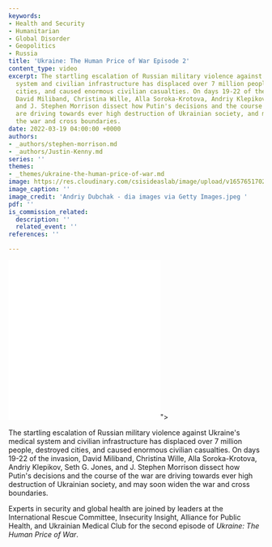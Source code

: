 ```yaml
---
keywords:
- Health and Security
- Humanitarian
- Global Disorder
- Geopolitics
- Russia
title: 'Ukraine: The Human Price of War Episode 2'
content_type: video
excerpt: The startling escalation of Russian military violence against Ukraine's medical
  system and civilian infrastructure has displaced over 7 million people, destroyed
  cities, and caused enormous civilian casualties. On days 19-22 of the invasion,
  David Miliband, Christina Wille, Alla Soroka-Krotova, Andriy Klepikov, Seth G. Jones,
  and J. Stephen Morrison dissect how Putin's decisions and the course of the war
  are driving towards ever high destruction of Ukrainian society, and may soon widen
  the war and cross boundaries.
date: 2022-03-19 04:00:00 +0000
authors:
- _authors/stephen-morrison.md
- _authors/Justin-Kenny.md
series: ''
themes:
- _themes/ukraine-the-human-price-of-war.md
image: https://res.cloudinary.com/csisideaslab/image/upload/v1657651702/health-commission/UHPW_EP2_Thumbnail_b9oq4v.jpg
image_caption: ''
image_credit: 'Andriy Dubchak - dia images via Getty Images.jpeg '
pdf: ''
is_commission_related:
  description: ''
  related_event: ''
references: ''

---
```

<div class="video-wrapper post-feature-video"> <iframe allow="autoplay; encrypted-media" allowfullscreen="" frameborder="0" title="" src="<iframe width="560" height="315" src="https://www.youtube.com/embed/6uZvbyPNOPg" title="YouTube video player" frameborder="0" allow="accelerometer; autoplay; clipboard-write; encrypted-media; gyroscope; picture-in-picture" allowfullscreen></iframe>"></iframe></div>

The startling escalation of Russian military violence against Ukraine's medical system and civilian infrastructure has displaced over 7 million people, destroyed cities, and caused enormous civilian casualties. On days 19-22 of the invasion, David Miliband, Christina Wille, Alla Soroka-Krotova, Andriy Klepikov, Seth G. Jones, and J. Stephen Morrison dissect how Putin's decisions and the course of the war are driving towards ever high destruction of Ukrainian society, and may soon widen the war and cross boundaries.

Experts in security and global health are joined by leaders at the International Rescue Committee, Insecurity Insight, Alliance for Public Health, and Ukrainian Medical Club for the second episode of _Ukraine: The Human Price of War_.